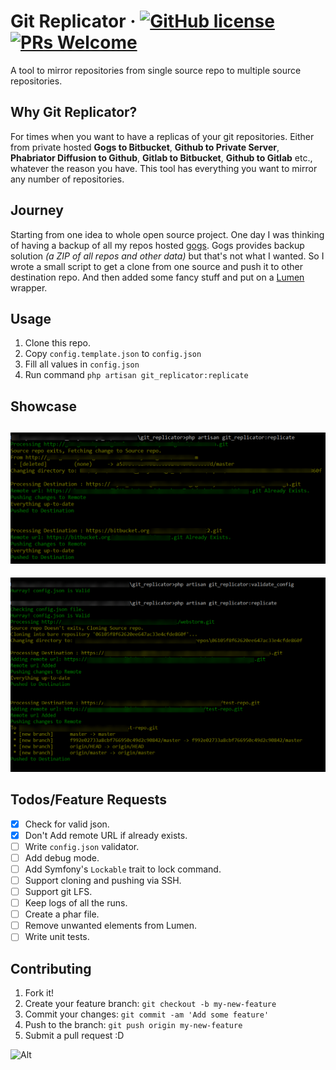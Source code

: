 # Git Replicator &middot; [![GitHub license](https://img.shields.io/badge/license-MIT-blue.svg)](https://github.com/facebook/react/blob/master/LICENSE) [![PRs Welcome](https://img.shields.io/badge/PRs-welcome-brightgreen.svg)](https://reactjs.org/docs/how-to-contribute.html#your-first-pull-request)

A tool to mirror repositories from single source repo to multiple source repositories. 

## Why Git Replicator?
For times when you want to have a replicas of your git repositories. Either from private hosted **Gogs to Bitbucket**, **Github to Private Server**, **Phabriator Diffusion to Github**, **Gitlab to Bitbucket**, **Github to Gitlab** etc., whatever the reason you have. This tool has everything you want to mirror any number of repositories.

## Journey
Starting from one idea to whole open source project. One day I was thinking of having a backup of all my repos hosted [gogs](https://gogs.io/). Gogs provides backup solution _(a ZIP of all repos and other data)_ but that's not what I wanted. So I wrote a small script to get a clone from one source and push it to other destination repo. And then added some fancy stuff and put on a [Lumen](https://lumen.laravel.com/) wrapper.

## Usage 

1. Clone this repo. 
2. Copy `config.template.json` to `config.json`
3. Fill all values in `config.json`
4. Run command `php artisan git_replicator:replicate`

## Showcase
![Screenshot-1](https://raw.githubusercontent.com/ghanshyam-digital/git_replicator/master/storage/showcase-1.png)
---
![Screenshot-2](https://raw.githubusercontent.com/ghanshyam-digital/git_replicator/master/storage/showcase-2.png)

## Todos/Feature Requests
- [x] Check for valid json.
- [x] Don't Add remote URL if already exists.
- [ ] Write `config.json` validator.
- [ ] Add debug mode.
- [ ] Add Symfony's `Lockable` trait to lock command.    
- [ ] Support cloning and pushing via SSH.    
- [ ] Support git LFS.
- [ ] Keep logs of all the runs.
- [ ] Create a phar file. 
- [ ] Remove unwanted elements from Lumen. 
- [ ] Write unit tests. 

## Contributing

1. Fork it!
2. Create your feature branch: `git checkout -b my-new-feature`
3. Commit your changes: `git commit -am 'Add some feature'`
4. Push to the branch: `git push origin my-new-feature`
5. Submit a pull request :D


![Alt](https://repobeats.axiom.co/api/embed/bdea80564aa6a69c9b74050b67df576eea32c4ff.svg "Repobeats analytics image")
